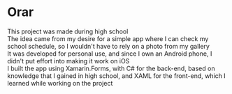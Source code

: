 # Orar
This project was made during high school\
The idea came from my desire for a simple app where I can check my school schedule, so I wouldn't have to rely on a photo from my gallery\
It was developed for personal use, and since I own an Android phone, I didn't put effort into making it work on iOS\
I built the app using Xamarin.Forms, with C# for the back-end, based on knowledge that I gained in high school, and XAML for the front-end, which I learned while working on the project
